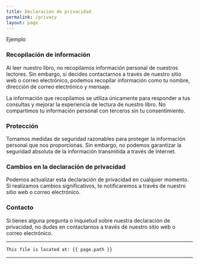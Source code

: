 ```yaml
---
title: Declaración de privacidad
permalink: /privacy
layout: page
---
```


Ejemplo

### Recopilación de información

Al leer nuestro libro, no recopilamos información personal de nuestros lectores. Sin embargo, si decides contactarnos a través de nuestro sitio web o correo electrónico, podemos recopilar información como tu nombre, dirección de correo electrónico y mensaje.

La información que recopilamos se utiliza únicamente para responder a tus consultas y mejorar la experiencia de lectura de nuestro libro. No compartimos tu información personal con terceros sin tu consentimiento.

### Protección
Tomamos medidas de seguridad razonables para proteger la información personal que nos proporcionas. Sin embargo, no podemos garantizar la seguridad absoluta de la información transmitida a través de Internet.

### Cambios en la declaración de privacidad
Podemos actualizar esta declaración de privacidad en cualquier momento. Si realizamos cambios significativos, te notificaremos a través de nuestro sitio web o correo electrónico.

### Contacto
Si tienes alguna pregunta o inquietud sobre nuestra declaración de privacidad, no dudes en contactarnos a través de nuestro sitio web o correo electrónico.

---
```
This file is located at: {{ page.path }}
```
---

